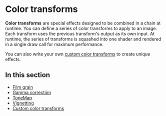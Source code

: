 # Color transforms

**Color transforms** are special effects designed to be combined in a chain at runtime. You can define a series of color transforms to apply to an image. Each transform uses the previous transform's output as its own input. At runtime, the series of transforms is squashed into one shader and rendered in a single draw call for maximum performance.

You can also write your own [custom color transforms](custom-color-transforms.md) to create unique effects.

## In this section

* [Film grain](film-grain.md)
* [Gamma correction](gamma-correction.md)
* [ToneMap](tonemap.md)
* [Vignetting](vignetting.md)
* [Custom color transforms](custom-color-transforms.md)
